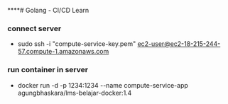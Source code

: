 ****# Golang - CI/CD Learn

### connect server

- sudo ssh -i "compute-service-key.pem" ec2-user@ec2-18-215-244-57.compute-1.amazonaws.com

### run container in server

- docker run -d -p 1234:1234 --name compute-service-app agungbhaskara/lms-belajar-docker:1.4
